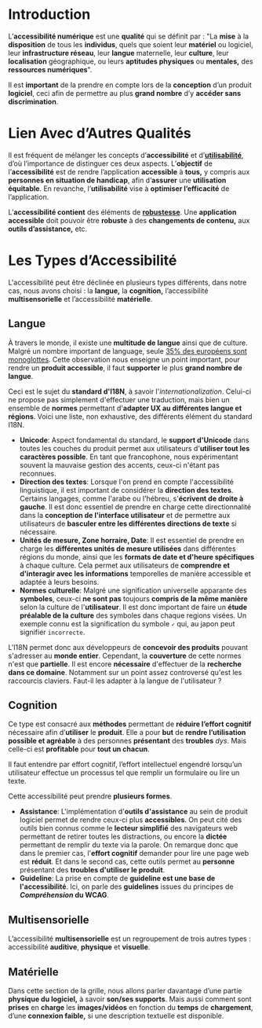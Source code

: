 # Introduction
L’**accessibilité numérique** est une **qualité** qui se définit par : "La **mise** à la **disposition** de tous les **individus**, quels que soient leur **matériel** ou logiciel, leur **infrastructure réseau**, leur **langue** maternelle, leur **culture**, leur **localisation** géographique, ou leurs **aptitudes physiques** ou **mentales,** des **ressources numériques**".

Il est **important** de la prendre en compte lors de la **conception** d’un produit **logiciel**, ceci afin de permettre au plus **grand nombre** d’y **accéder sans discrimination**.

# Lien Avec d’Autres Qualités

Il est fréquent de mélanger les concepts d’**accessibilité** et d’**[utilisabilité](Utilisabilité)**, d’où l’importance de distinguer ces deux aspects. L’**objectif** de l’**accessibilité** est de rendre l’application **accessible** à **tous,** y compris aux **personnes en situation de handicap**, afin d’**assurer** une **utilisation équitable**. En revanche, l’**utilisabilité** vise à **optimiser l’efficacité** de l’application. 

L’**accessibilité contient** des éléments de **[robustesse](Robustesse)**. Une **application accessible** doit pouvoir être **robuste** à des **changements de contenu,** aux **outils d’assistance,** etc.
# Les Types d’Accessibilité
L'accessibilité peut être déclinée en plusieurs types différents, dans notre cas, nous avons choisi : la **langue,** la **cognition,** l’accessibilité **multisensorielle** et l’accessibilité **matérielle**.
## Langue
À travers le monde, il existe une **multitude de langue** ainsi que de culture. Malgré un nombre important de language, seule [35% des européens sont monoglottes](https://fr.statista.com/infographie/31245/europe-langue-maternelle/). Cette observation nous enseigne un point important, pour rendre un **produit accessible**, il faut **supporter** le plus **grand nombre de langue**.

Ceci est le sujet du **standard d'I18N**, à savoir l'*internationalization*. Celui-ci ne propose pas simplement d'effectuer une traduction, mais bien un ensemble de **normes** permettant d'**adapter UX au différentes langue et régions**. Voici une liste, non exhaustive, des différents élément du standard I18N.
* **Unicode**: Aspect fondamental du standard, le **support d'Unicode** dans toutes les couches du produit permet aux utilisateurs d'**utiliser tout les caractères possible**. En tant que francophone, nous expérimentant souvent la mauvaise gestion des accents, ceux-ci n'étant pas reconnues.
* **Direction des textes**: Lorsque l'on prend en compte l'accessibilité linguistique, il est important de considérer la **direction des textes**. Certains langages, comme l'arabe ou l'hébreu, s'**écrivent de droite à gauche**. Il est donc essentiel de prendre en charge cette directionnalité dans la **conception de l'interface utilisateur** et de permettre aux utilisateurs de **basculer entre les différentes directions de texte** si nécessaire.
* **Unités de mesure, Zone horraire, Date**: Il est essentiel de prendre en charge les **différentes unités de mesure utilisées** dans différentes régions du monde, ainsi que les **formats de date et d'heure spécifiques** à chaque culture. Cela permet aux utilisateurs de **comprendre et d'interagir avec les informations** temporelles de manière accessible et adaptée à leurs besoins. 
* **Normes culturelle**: Malgré une signification universelle apparante des **symboles**, ceux-ci **ne sont pas** toujours **compris de la même manière** selon la culture de l'**utilisateur**. Il est donc important de faire un **étude préalable de la culture** des symboles dans chaque regions visées. Un exemple connu est la signification du symbole `✓` qui, au japon peut signifier `incorrecte`.

L'I18N permet donc aux développeurs de **concevoir des produits** pouvant s'adresser au **monde entier**. Cependant, la **couverture** de cette normes n'est que **partielle**. Il est encore **nécessaire** d'effectuer de la **recherche dans ce domaine**. Notamment sur un point assez controversé qu'est les raccourcis claviers. Faut-il les adapter à la langue de l'utilisateur ?

## Cognition
Ce type est consacré aux **méthodes** permettant de **réduire l’effort cognitif** nécessaire afin d’**utiliser** le **produit**. Elle a pour **but** de **rendre l’utilisation possible et agréable** à des personnes **présentant** des **troubles** *dys*. Mais celle-ci est **profitable** pour **tout un chacun**. 

Il faut entendre par effort cognitif, l’effort intellectuel engendré lorsqu’un utilisateur effectue un processus tel que remplir un formulaire ou lire un texte.

Cette accessibilité peut prendre **plusieurs formes**.
- **Assistance**: L'implémentation d'**outils d'assistance** au sein de produit logiciel permet de rendre ceux-ci plus **accessibles**. On peut cité des outils bien connus comme le **lecteur simplifié** des navigateurs web permettant de retirer toutes les distractions, ou encore la **dictée** permettant de remplir du texte via la parole. On remarque donc que dans le premier cas, l'**effort cognitif** demander pour lire une page web est **réduit**. Et dans le second cas, cette outils permet au **personne** présentant des **troubles d'utiliser le produit**.
- **Guideline**: La prise en compte de **guideline est une base de l'accessibilité**. Ici, on parle des **guidelines** issues du principes de ***Compréhension* du WCAG**. 

## Multisensorielle
L’accessibilité **multisensorielle** est un regroupement de trois autres types : accessibilité **auditive**, **physique** et **visuelle**.
## Matérielle
Dans cette section de la grille, nous allons parler davantage d’une partie **physique du logiciel,** à savoir **son/ses supports**. Mais aussi comment sont **prises** en **charge** les **images/vidéos** en fonction du **temps** de **chargement**, d’une **connexion faible,** si une description textuelle est disponible.